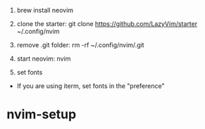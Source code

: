 1. brew install neovim 

2. clone the starter: git clone https://github.com/LazyVim/starter ~/.config/nvim

3. remove .git folder: rm -rf ~/.config/nvim/.git

4. start neovim: nvim 

5. set fonts
- If you are using iterm, set fonts in the "preference" 
# nvim-setup
